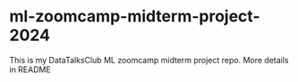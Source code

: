 # ml-zoomcamp-midterm-project-2024
This is my DataTalksClub ML zoomcamp midterm project repo. More details in README
